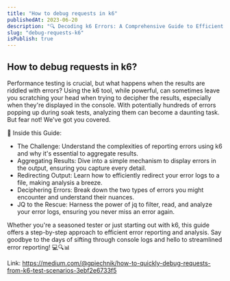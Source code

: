 ```yaml
---
title: "How to debug requests in k6"
publishedAt: 2023-06-20
description: "🔍 Decoding k6 Errors: A Comprehensive Guide to Efficient Error Reporting 🔍"
slug: "debug-requests-k6"
isPublish: true
---
```


## How to debug requests in k6?

Performance testing is crucial, but what happens when the results are riddled with errors? Using the k6 tool, while powerful, can sometimes leave you scratching your head when trying to decipher the results, especially when they're displayed in the console. With potentially hundreds of errors popping up during soak tests, analyzing them can become a daunting task. But fear not! We've got you covered.

📌 Inside this Guide:

- The Challenge: Understand the complexities of reporting errors using k6 and why it's essential to aggregate results.
- Aggregating Results: Dive into a simple mechanism to display errors in the output, ensuring you capture every detail.
- Redirecting Output: Learn how to efficiently redirect your error logs to a file, making analysis a breeze.
- Deciphering Errors: Break down the two types of errors you might encounter and understand their nuances.
- JQ to the Rescue: Harness the power of jq to filter, read, and analyze your error logs, ensuring you never miss an error again.

Whether you're a seasoned tester or just starting out with k6, this guide offers a step-by-step approach to efficient error reporting and analysis. Say goodbye to the days of sifting through console logs and hello to streamlined error reporting! 💻🔍📊

Link: https://medium.com/@gpiechnik/how-to-quickly-debug-requests-from-k6-test-scenarios-3ebf2e6733f5
